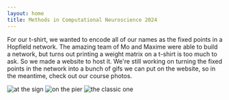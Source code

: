 ```yaml
---
layout: home
title: Methods in Computational Neuroscience 2024
---
```


For our t-shirt, we wanted to encode all of our names as the fixed points in a Hopfield network. The amazing team of Mo and Maxime were able to build a network, but turns out printing a weight matrix on a t-shirt is too much to ask. So we made a website to host it. We're still working on turning the fixed points in the network into a bunch of gifs we can put on the website, so in the meantime, check out our course photos. 

![at the sign](/assets/images/course-photo-sign-1.png)
![on the pier](/assets/images/course-photo-pier-1.png)
![the classic one](/assets/images/course-photo-classic-1.png)

